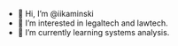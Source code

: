 - 👋 Hi, I’m @iikaminski
- 👀 I’m interested in legaltech and lawtech. 
- 🌱 I’m currently learning systems analysis.
